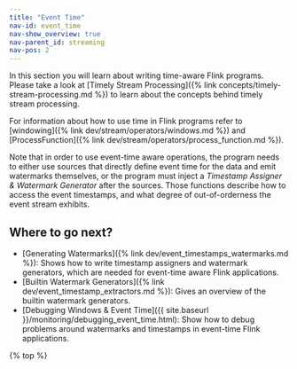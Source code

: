 ```yaml
---
title: "Event Time"
nav-id: event_time
nav-show_overview: true
nav-parent_id: streaming
nav-pos: 2
---
```

<!--
Licensed to the Apache Software Foundation (ASF) under one
or more contributor license agreements.  See the NOTICE file
distributed with this work for additional information
regarding copyright ownership.  The ASF licenses this file
to you under the Apache License, Version 2.0 (the
"License"); you may not use this file except in compliance
with the License.  You may obtain a copy of the License at

  http://www.apache.org/licenses/LICENSE-2.0

Unless required by applicable law or agreed to in writing,
software distributed under the License is distributed on an
"AS IS" BASIS, WITHOUT WARRANTIES OR CONDITIONS OF ANY
KIND, either express or implied.  See the License for the
specific language governing permissions and limitations
under the License.
-->

In this section you will learn about writing time-aware Flink programs. Please
take a look at [Timely Stream Processing]({% link
concepts/timely-stream-processing.md %}) to learn about the concepts behind
timely stream processing.

For information about how to use time in Flink programs refer to
[windowing]({% link dev/stream/operators/windows.md %}) and
[ProcessFunction]({% link
dev/stream/operators/process_function.md %}).

Note that in order to use event-time aware operations, the program needs to
either use sources that directly define event time for the data and emit
watermarks themselves, or the program must inject a *Timestamp Assigner &
Watermark Generator* after the sources. Those functions describe how to access
the event timestamps, and what degree of out-of-orderness the event stream
exhibits.

## Where to go next?

* [Generating Watermarks]({% link dev/event_timestamps_watermarks.md
  %}): Shows how to write timestamp assigners and watermark generators, which
  are needed for event-time aware Flink applications.
* [Builtin Watermark Generators]({% link dev/event_timestamp_extractors.md %}):
  Gives an overview of the builtin watermark generators.
* [Debugging Windows & Event Time]({{ site.baseurl
  }}/monitoring/debugging_event_time.html): Show how to debug problems around
  watermarks and timestamps in event-time Flink applications.

{% top %}
